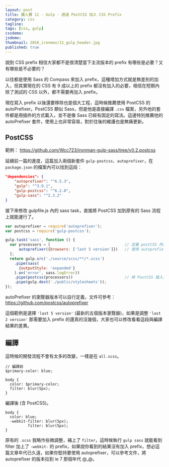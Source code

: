 ```yaml
---
layout: post
title: 鐵人賽 11 - Gulp - 透過 PostCSS 加入 CSS Prefix
category: css
tagline:
tags: [css, gulp]
cssdemo:
jsdemo:
thumbnail: 2016_ironman/11_gulp_header.jpg
published: true
---
```


說到 CSS prefix 相信大家都不是很清楚當下主流版本的 prefix 有哪些是必要？又有哪些是不必要的？

以往都是使用 Sass 的 Compass 來加入 prefix，這種增加方式就是無差別的加入，但其實現在的 CSS 有 9 成以上的 prefix 都沒有加入的必要，相信在短期內除了測試的 CSS 以外，都不需要再加入 prefix。

<!-- more -->

現在寫入 prefix 以後還要移除也是個大工程，這時候推薦使用 PostCSS 的 autoPrefixer。PostCSS 類似 Sass，但是他是直接編譯 `.css` 檔案，另外他的套件都是用插件的方式載入，並不是像 Sass 已經有固定的寫法。這邊特別推薦他的 autoPrefixer 套件，使用上也非常容易，對於往後的維護也是無痛更新。

## PostCSS

範例：
https://github.com/Wcc723/ironman-gulp-sass/tree/v0.2.postcss

延續前一篇的進度，這篇加入兩個新套件 `gulp-postcss`、`autoprefixer`，在 `package.json` 的檔案內可以找到這段：

```json
"dependencies": {
    "autoprefixer": "^6.5.3",
    "gulp": "^3.9.1",
    "gulp-postcss": "^6.2.0",
    "gulp-sass": "^2.3.2"
}
```

接下來修改 gulpfile.js 內的 sass task，直接將 PostCSS 加到原有的 Sass 流程上就能運行了。

```js
var autoprefixer = require('autoprefixer');
var postcss = require('gulp-postcss');

gulp.task('sass', function () {
  var processors = [                                 // 定義 postCSS 所需要的元件
      autoprefixer({browsers: ['last 5 version']})   // 使用 autoprefixer，這邊定義最新的五個版本瀏覽器
  ];
  return gulp.src('./source/scss/**/*.scss')
    .pipe(sass(
      {outputStyle: 'expanded'}
    ).on('error', sass.logError))
    .pipe(postcss(processors))                       // 將 PostCSS 插入流程
    .pipe(gulp.dest('./public/stylesheets'));
});
```

autoPrefixer 的瀏覽器版本可以自行定義，文件可參考：https://github.com/postcss/autoprefixer

這個範例是選擇 `'last 5 version'` (最新的五個版本瀏覽器)，如果是調整 `'last 2 version'` 那需要加入 prefix 的還真的沒幾個，大家也可以修改看看這段與編譯結果的差異。

## 編譯

這時候的開發流程不會有太多的改變，一樣是在 `all.scss`。

```
// 編譯前
$primary-color: blue;

body {
  color: $primary-color;
  filter: blur(5px);
}
```

編譯後 (含 PostCSS)。

```
body {
  color: blue;
  -webkit-filter: blur(5px);
          filter: blur(5px);
}
```

原有的 `.scss` 我略作些微調整，補上了 `filter`，這時候執行 `gulp sass` 就能看到 filter 加上了 `-webkit-` 的 prefix，如果說你看到的結果沒有加入 prefix，想必這篇文章年代已久遠，如果你堅持要使用 autoprefixer，可以參考文件，將 autoprefixer 的版本拉到 ie 7 那個年代 @_@。
